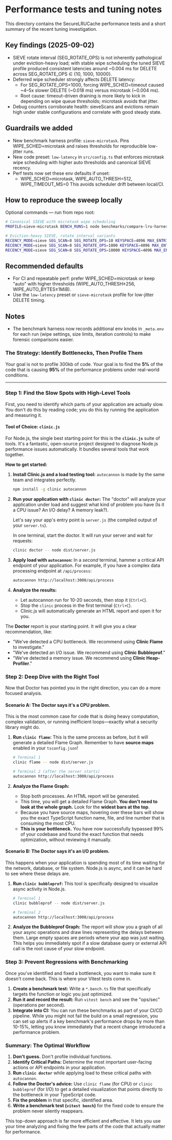 # Performance tests and tuning notes

This directory contains the SecureLRUCache performance tests and a short summary of the recent tuning investigation.

## Key findings (2025-09-02)

- SIEVE rotate interval (SEG_ROTATE_OPS) is not inherently pathological under eviction-heavy load; with stable wipe scheduling the tuned SIEVE profile produced consistent latencies around ~0.004 ms for DELETE across SEG_ROTATE_OPS ∈ {10, 1000, 10000}.
- Deferred wipe scheduler strongly affects DELETE latency:
  - For SEG_ROTATE_OPS=1000, forcing WIPE_SCHED=timeout caused ~4–5x slower DELETE (~0.018 ms) versus microtask (~0.004 ms).
  - Root cause: timeout-driven draining is more likely to kick in depending on wipe queue thresholds; microtask avoids that jitter.
- Debug counters corroborate health: sieveScans and evictions remain high under stable configurations and correlate with good steady state.

## Guardrails we added

- New benchmark harness profile: `sieve-microtask`. Pins WIPE_SCHED=microtask and raises thresholds for reproducible low-jitter runs.
- New code preset: `low-latency` in `src/config.ts` that enforces microtask wipe scheduling with higher auto thresholds and canonical SIEVE recency.
- Perf tests now set these env defaults if unset:
  - WIPE_SCHED=microtask, WIPE_AUTO_THRESH=512, WIPE_TIMEOUT_MS=0
    This avoids scheduler drift between local/CI.

## How to reproduce the sweep locally

Optional commands — run from repo root:

```bash
# Canonical SIEVE with microtask wipe scheduling
PROFILE=sieve-microtask BENCH_RUNS=1 node benchmarks/compare-lru-harness.mjs

# Eviction-heavy SIEVE, rotate interval variants
RECENCY_MODE=sieve SEG_SCAN=8 SEG_ROTATE_OPS=10 KEYSPACE=4096 MAX_ENTRIES=64 VALUE_BYTES=1024 BENCH_RUNS=1 WIPE_SCHED=microtask node benchmarks/compare-lru-harness.mjs
RECENCY_MODE=sieve SEG_SCAN=8 SEG_ROTATE_OPS=1000 KEYSPACE=4096 MAX_ENTRIES=64 VALUE_BYTES=1024 BENCH_RUNS=1 WIPE_SCHED=microtask node benchmarks/compare-lru-harness.mjs
RECENCY_MODE=sieve SEG_SCAN=8 SEG_ROTATE_OPS=10000 KEYSPACE=4096 MAX_ENTRIES=64 VALUE_BYTES=1024 BENCH_RUNS=1 WIPE_SCHED=microtask node benchmarks/compare-lru-harness.mjs
```

## Recommended defaults

- For CI and repeatable perf: prefer WIPE_SCHED=microtask or keep "auto" with higher thresholds (WIPE_AUTO_THRESH≥256, WIPE_AUTO_BYTES≥1MiB).
- Use the `low-latency` preset or `sieve-microtask` profile for low-jitter DELETE timing.

## Notes

- The benchmark harness now records additional env knobs in `_meta.env` for each run (wipe settings, size limits, iteration controls) to make forensic comparisons easier.


### The Strategy: Identify Bottlenecks, Then Profile Them

Your goal is not to profile 300kb of code. Your goal is to find the **5%** of the code that is causing **95%** of the performance problems under real-world conditions.

---

### Step 1: Find the Slow Spots with High-Level Tools

First, you need to identify which parts of your application are actually slow. You don't do this by reading code; you do this by running the application and measuring it.

#### Tool of Choice: `clinic.js`

For Node.js, the single best starting point for this is the **`clinic.js`** suite of tools. It's a fantastic, open-source project designed to diagnose Node.js performance issues automatically. It bundles several tools that work together.

**How to get started:**

1.  **Install Clinic.js and a load testing tool:** `autocannon` is made by the same team and integrates perfectly.

    ```bash
    npm install -g clinic autocannon
    ```

2.  **Run your application with `clinic doctor`:** The "doctor" will analyze your application under load and suggest what kind of problem you have (Is it a CPU issue? An I/O delay? A memory leak?).

    Let's say your app's entry point is `server.js` (the compiled output of your `server.ts`).

    In one terminal, start the doctor. It will run your server and wait for requests:

    ```bash
    clinic doctor -- node dist/server.js
    ```

3.  **Apply load with `autocannon`:** In a *second* terminal, hammer a critical API endpoint of your application. For example, if you have a complex data processing endpoint at `/api/process`:

    ```bash
    autocannon http://localhost:3000/api/process
    ```

4.  **Analyze the results:**
    *   Let autocannon run for 10-20 seconds, then stop it (`Ctrl+C`).
    *   Stop the `clinic` process in the first terminal (`Ctrl+C`).
    *   Clinic.js will automatically generate an HTML report and open it for you.

The **Doctor** report is your starting point. It will give you a clear recommendation, like:
*   "We've detected a CPU bottleneck. We recommend using **Clinic Flame** to investigate."
*   "We've detected an I/O issue. We recommend using **Clinic Bubbleprof**."
*   "We've detected a memory issue. We recommend using **Clinic Heap-Profiler**."

### Step 2: Deep Dive with the Right Tool

Now that Doctor has pointed you in the right direction, you can do a more focused analysis.

#### Scenario A: The Doctor says it's a CPU problem.

This is the most common case for code that is doing heavy computation, complex validation, or running inefficient loops—exactly what a security library might do.

1.  **Run `clinic flame`:** This is the same process as before, but it will generate a detailed Flame Graph. Remember to have **source maps** enabled in your `tsconfig.json`!

    ```bash
    # Terminal 1
    clinic flame -- node dist/server.js

    # Terminal 2 (after the server starts)
    autocannon http://localhost:3000/api/process
    ```

2.  **Analyze the Flame Graph:**
    *   Stop both processes. An HTML report will be generated.
    *   This time, you will get a detailed Flame Graph. **You don't need to look at the whole graph.** Look for the **widest bars at the top**.
    *   Because you have source maps, hovering over these bars will show you the exact TypeScript function name, file, and line number that is consuming the most CPU.
    *   **This is your bottleneck.** You have now successfully bypassed 99% of your codebase and found the exact function that needs optimization, without reviewing it manually.

#### Scenario B: The Doctor says it's an I/O problem.

This happens when your application is spending most of its time waiting for the network, database, or file system. Node.js is async, and it can be hard to see where these delays are.

1.  **Run `clinic bubbleprof`:** This tool is specifically designed to visualize async activity in Node.js.

    ```bash
    # Terminal 1
    clinic bubbleprof -- node dist/server.js

    # Terminal 2
    autocannon http://localhost:3000/api/process
    ```

2.  **Analyze the Bubbleprof Graph:** The report will show you a graph of all your async operations and draw lines representing the delays between them. Large empty spaces are periods where your app was just waiting. This helps you immediately spot if a slow database query or external API call is the root cause of your slow endpoint.

### Step 3: Prevent Regressions with Benchmarking

Once you've identified and fixed a bottleneck, you want to make sure it doesn't come back. This is where your Vitest tests come in.

1.  **Create a benchmark test:** Write a `*.bench.ts` file that specifically targets the function or logic you just optimized.
2.  **Run it and record the result:** Run `vitest bench` and see the "ops/sec" (operations per second).
3.  **Integrate into CI:** You can run these benchmarks as part of your CI/CD pipeline. While you might not fail the build on a small regression, you can set up alerts if a key benchmark's performance drops by more than 10-15%, letting you know immediately that a recent change introduced a performance problem.

### Summary: The Optimal Workflow

1.  **Don't guess.** Don't profile individual functions.
2.  **Identify Critical Paths:** Determine the most important user-facing actions or API endpoints in your application.
3.  **Run `clinic doctor`** while applying load to these critical paths with `autocannon`.
4.  **Follow the Doctor's advice:** Use `clinic flame` (for CPU) or `clinic bubbleprof` (for I/O) to get a detailed visualization that points directly to the bottleneck in your TypeScript code.
5.  **Fix the problem** in that specific, identified area.
6.  **Write a benchmark test (`vitest bench`)** for the fixed code to ensure the problem never silently reappears.

This top-down approach is far more efficient and effective. It lets you use your time analyzing and fixing the few parts of the code that actually matter for performance.